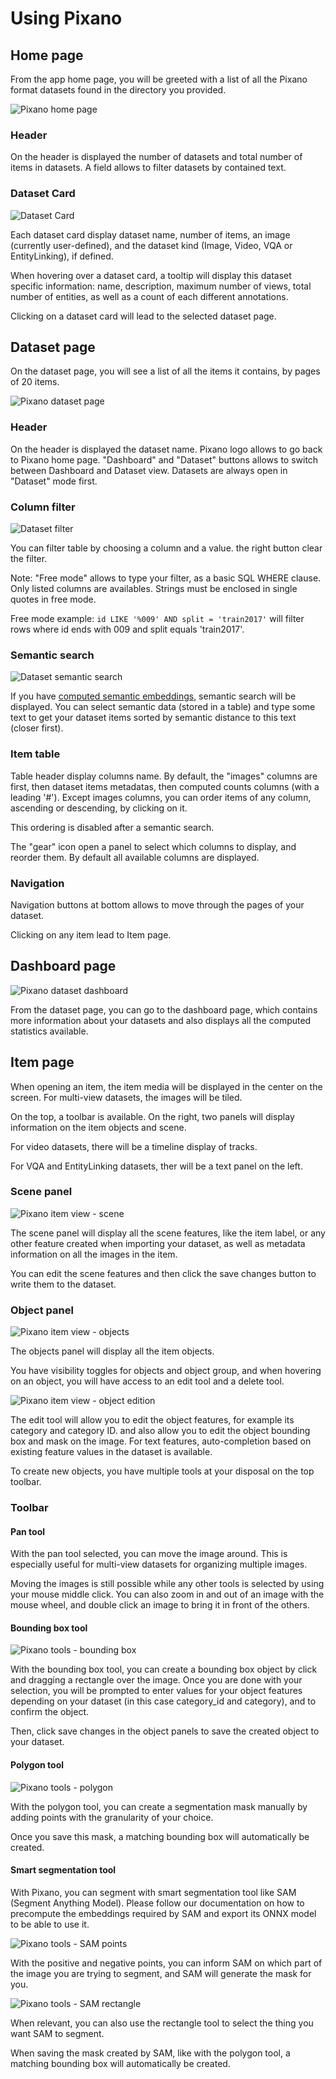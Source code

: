 # Using Pixano

## Home page

From the app home page, you will be greeted with a list of all the Pixano format datasets found in the directory you provided.

![Pixano home page](../assets/user/app_home.png)

### Header

On the header is displayed the number of datasets and total number of items in datasets. A field allows to filter datasets by contained text.

### Dataset Card

![Dataset Card](../assets/user/dataset_card.png)

Each dataset card display dataset name, number of items, an image (currently user-defined), and the dataset kind (Image, Video, VQA or EntityLinking), if defined.

When hovering over a dataset card, a tooltip will display this dataset specific information: name, description, maximum number of views, total number of entities, as well as a count of each different annotations.

Clicking on a dataset card will lead to the selected dataset page.

## Dataset page

On the dataset page, you will see a list of all the items it contains, by pages of 20 items.

![Pixano dataset page](../assets/user/app_dataset.png)

### Header

On the header is displayed the dataset name. Pixano logo allows to go back to Pixano home page. "Dashboard" and "Dataset" buttons allows to switch between Dashboard and Dataset view. Datasets are always open in "Dataset" mode first.

### Column filter

![Dataset filter](../assets/user/dataset_filter.png)

You can filter table by choosing a column and a value. the right button clear the filter.

Note: "Free mode" allows to type your filter, as a basic SQL WHERE clause. Only listed columns are availables. Strings must be enclosed in single quotes in free mode.

Free mode example: `id LIKE '%009' AND split = 'train2017'` will filter rows where id ends with 009 and split equals 'train2017'.

<!-- devnote: the filter is not persistent -- this must be fixed! -->

### Semantic search

![Dataset semantic search](../assets/user/dataset_semsearch.png)

If you have [computed semantic embeddings](../tutorials/semantic_search.md), semantic search will be displayed.
You can select semantic data (stored in a table) and type some text to get your dataset items sorted by semantic distance to this text (closer first).

### Item table

Table header display columns name. By default, the "images" columns are first, then dataset items metadatas, then computed counts columns (with a leading '#'). Except images columns, you can order items of any column, ascending or descending, by clicking on it.

This ordering is disabled after a semantic search.

The "gear" icon open a panel to select which columns to display, and reorder them. By default all available columns are displayed.

<!-- devnote: "gear" settings are not persistent -- should be corrected? -->

### Navigation

Navigation buttons at bottom allows to move through the pages of your dataset.

Clicking on any item lead to Item page.

<!-- devnote: for big datasets, the ability to enter a page number may be usefull -->

## Dashboard page

![Pixano dataset dashboard](../assets/user/app_dashboard.png)

From the dataset page, you can go to the dashboard page, which contains more information about your datasets and also displays all the computed statistics available.

<!-- devnote: need rework or more dev... -->

## Item page

When opening an item, the item media will be displayed in the center on the screen. For multi-view datasets, the images will be tiled.

On the top, a toolbar is available. On the right, two panels will display information on the item objects and scene.

For video datasets, there will be a timeline display of tracks.

For VQA and EntityLinking datasets, ther will be a text panel on the left.

### Scene panel

![Pixano item view - scene](../assets/user/exploration_scene.png)

The scene panel will display all the scene features, like the item label, or any other feature created when importing your dataset, as well as metadata information on all the images in the item.

You can edit the scene features and then click the save changes button to write them to the dataset.

### Object panel

![Pixano item view - objects](../assets/user/exploration_objects.png)

The objects panel will display all the item objects.

You have visibility toggles for objects and object group, and when hovering on an object, you will have access to an edit tool and a delete tool.

<!--If you have used an inference model for pre-annotating the dataset, a "Pre-annotation" toggle will also appear above the ground truth section. Activating this toggle will let you go through each object and accept or reject them individually. You will also be able to edit the object features before accepting it.-->

![Pixano item view - object edition](../assets/user/exploration_object_edition.png)

The edit tool will allow you to edit the object features, for example its category and category ID.
and also allow you to edit the object bounding box and mask on the image. For text features, auto-completion based on existing feature values in the dataset is available.

To create new objects, you have multiple tools at your disposal on the top toolbar.

### Toolbar

#### Pan tool

With the pan tool selected, you can move the image around. This is especially useful for multi-view datasets for organizing multiple images.

Moving the images is still possible while any other tools is selected by using your mouse middle click. You can also zoom in and out of an image with the mouse wheel, and double click an image to bring it in front of the others.

#### Bounding box tool

![Pixano tools - bounding box](../assets/user/annotation_bounding_box.png)

With the bounding box tool, you can create a bounding box object by click and dragging a rectangle over the image. Once you are done with your selection, you will be prompted to enter values for your object features depending on your dataset (in this case category_id and category), and to confirm the object.

Then, click save changes in the object panels to save the created object to your dataset.

#### Polygon tool

![Pixano tools - polygon](../assets/user/annotation_polygon.png)

With the polygon tool, you can create a segmentation mask manually by adding points with the granularity of your choice.

Once you save this mask, a matching bounding box will automatically be created.

#### Smart segmentation tool

With Pixano, you can segment with smart segmentation tool like SAM (Segment Anything Model). Please follow our documentation on how to precompute the embeddings required by SAM and export its ONNX model to be able to use it.

![Pixano tools - SAM points](../assets/user/annotation_sam_points.png)

With the positive and negative points, you can inform SAM on which part of the image you are trying to segment, and SAM will generate the mask for you.

![Pixano tools - SAM rectangle](../assets/user/annotation_sam_rectangle.png)

When relevant, you can also use the rectangle tool to select the thing you want SAM to segment.

When saving the mask created by SAM, like with the polygon tool, a matching bounding box will automatically be created.
